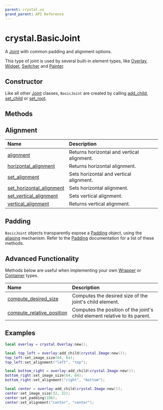 ```yaml
---
parent: crystal.ui
grand_parent: API Reference
---
```


# crystal.BasicJoint

A [Joint](joint) with common padding and alignment options.

This type of joint is used by several built-in element types, like [Overlay](overlay), [Widget](widget), [Switcher](switcher) and [Painter](painter).

## Constructor

Like all other [Joint](joint) classes, `BasicJoint` are created by calling [add_child](container_add_child), [set_child](wrapper_set_child) or [set_root](widget_set_root).

## Methods

## Alignment

| Name                                                             | Description                                |
| :--------------------------------------------------------------- | :----------------------------------------- |
| [alignment](basic_joint_alignment)                               | Returns horizontal and vertical alignment. |
| [horizontal_alignment](basic_joint_horizontal_alignment)         | Returns horizontal alignment.              |
| [set_alignment](basic_joint_set_alignment)                       | Sets horizontal and vertical alignment.    |
| [set_horizontal_alignment](basic_joint_set_horizontal_alignment) | Sets horizontal alignment.                 |
| [set_vertical_alignment](basic_joint_set_vertical_alignment)     | Sets vertical alignment.                   |
| [vertical_alignment](basic_joint_vertical_alignment)             | Returns vertical alignment.                |

## Padding

`BasicJoint` objects transparently expose a [Padding](padding) object, using the [aliasing](/crystal/extensions/oop/#aliasing) mechanism. Refer to the [Padding](padding) documentation for a list of these methods.

## Advanced Functionality

Methods below are useful when implementing your own [Wrapper](wrapper) or [Container](container) types.

| Name                                                               | Description                                                                |
| :----------------------------------------------------------------- | :------------------------------------------------------------------------- |
| [compute_desired_size](basic_joint_compute_desired_size)           | Computes the desired size of the joint's child element.                    |
| [compute_relative_position](basic_joint_compute_relative_position) | Computes the position of the joint's child element relative to its parent. |

## Examples

```lua
local overlay = crystal.Overlay:new();

local top_left = overlay:add_child(crystal.Image:new());
top_left:set_image_size(64, 64);
top_left:set_alignment("left", "top");

local bottom_right = overlay:add_child(crystal.Image:new());
bottom_right:set_image_size(64, 64);
bottom_right:set_alignment("right", "bottom");

local center = overlay:add_child(crystal.Image:new());
center:set_image_size(32, 32);
center:set_padding(100);
center:set_alignment("center", "center");
```
